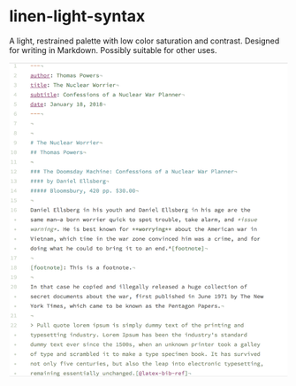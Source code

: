 # linen-light-syntax
A light, restrained palette with low color saturation and contrast. Designed for writing in Markdown. Possibly suitable for other uses.

![](linen_light_screenshot.png)
